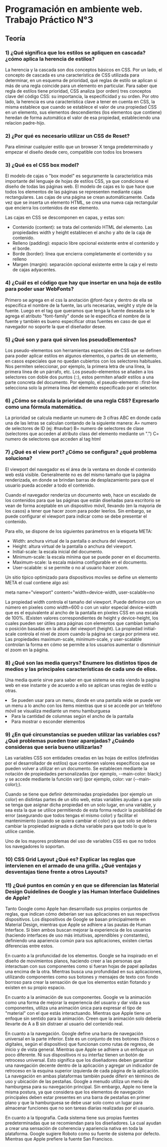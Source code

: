 <h1>Programación en ambiente web. Trabajo Práctico N°3 </h1>
<h2>Teoría</h2>
<h3></h3>
<h3></h3>
<h3></h3>

<h3>1) ¿Qué significa que los estilos se apliquen en cascada? ¿cómo aplica la herencia de estilos?</h3>
<p>La herencia y la cascada son dos conceptos básicos en CSS. Por un lado, el concepto de cascada es una característica de CSS utilizada para determinar, en un esquema de prioridad, qué reglas de estilo se aplican si más de una regla coincide para un elemento en particular. Para saber que regla de estilos tiene prioridad, CSS analiza (por orden) tres conceptos clave del código CSS: su importancia, la especificidad y su orden. Por otro lado, la herencia es una característica clave a tener en cuenta en CSS, la misma establece que cuando se establece el valor de una propiedad CSS en un elemento, sus elementos descendientes (los elementos que contiene) heredan de forma automática el valor de esa propiedad, estableciendo una relacion padre-hijo.</p>

<h3>2) ¿Por qué es necesario utilizar un CSS de Reset?</h3>
<p>Para eliminar cualquier estilo que un browser X tenga predeterminado y empezar el diseño desde cero, compatible con todos los browsers</p>

<h3>3) ¿Qué es el CSS box model?</h3>
<p>El modelo de cajas o "box model" es seguramente la característica más importante del lenguaje de hojas de estilos CSS, ya que condiciona el diseño de todas las páginas web. El modelo de cajas es lo que hace que todos los elementos de las páginas se representen mediante cajas rectangulares. Las cajas de una página se crean automáticamente. Cada vez que se inserta un elemento HTML, se crea una nueva caja rectangular que encierra los contenidos de ese elemento.</p>
<p>Las cajas en CSS se descomponen en capas, y estas son:</p>
<ul>
	<li>Contenido (content): se trata del contenido HTML del elemento. Las propiedades width y height establecen el ancho y alto de la caja de contenido.</li>
	<li>Relleno (padding): espacio libre opcional existente entre el contenido y el borde.</li>
	<li>Borde (border): línea que encierra completamente el contenido y su relleno</li>
	<li>Margen (margin): separación opcional existente entre la caja y el resto de cajas adyacentes.</li>
</ul>

<h3>4) ¿Cuál es el código que hay que insertar en una hoja de estilo para poder usar WebFonts?</h3>
<p>Primero se agrega en el css la anotación @font-face y dentro de ella se especifica el nombre de la fuente, las urls necesarias, weight y style de la fuente. Luego en el tag que queramos que tenga la fuente deseada se le agrega el atributo "font-family" donde se le especifica el nombre de la fuente y también es bueno especificar otras fuentes en caso de que el navegador no soporte la que el diseñador desee.</p>

<h3>5) ¿Qué son y para qué sirven los pseudoElementos?</h3>
<p>Los pseudo-elementos son herramientas especiales de CSS que se definen para poder aplicar estilos en algunos elementos, o partes de un elemento, en casos especiales que no quedan cubiertos con los selectores habituales. Nos permiten seleccionar, por ejemplo, la primera letra de una línea, la primera línea de un párrafo, etc. Los pseudo-elementos se añaden a los selectores con doble dos puntos (::), estos permiten añadir estilos a una parte concreta del documento. Por ejemplo, el pseudo-elemento ::first-line selecciona solo la primera línea del elemento especificado por el selector.</p>

<h3>6) ¿Cómo se calcula la prioridad de una regla CSS? Expresarlo como una fórmula matemática.</h3>
<p>La prioridad se calcula mediante un numero de 3 cifras ABC en donde cada una de las letras se calculan contando de la siguiente manera:
    A= numero de selectores de ID (ej: #navbar)
    B= numero de selectores de clase (selectores que acceden al atributo class del elemento mediante un ".")
    C= numero de selectores que acceden al tag html
</p>

<h3>7) ¿Qué es el view port? ¿Cómo se configura? ¿qué problema soluciona?</h3>
<p>El viewport del navegador es el área de la ventana en donde el contenido web está visible. Generalmente no es del mismo tamaño que la página renderizada, en donde se brindan barras de desplazamiento para que el usuario pueda acceder a todo el contenido.</p>
<p>Cuando  el navegador renderiza un documento web, hace un escalado de los contenidos para que las páginas que están diseñadas para escritorio se vean de forma aceptable en un dispositivo móvil, llevando (en la mayoria de los casos) a tener que hacer zoom para poder leerlos. Sin embargo, se puede configurar el viewport para indicar como se debe presentar el contenido.</p>
<p>Para ello, se dispone de los siguientes parámetros en la etiqueta META:</p>
<ul>
	<li>Width: anchura virtual de la pantalla o anchura del viewport.</li>
	<li>Height: altura virtual de la pantalla o anchura del viewport.</li>
	<li>Initial-scale: la escala inicial del documento.</li>
	<li>Minimum-scale: la escala mínima que se puede poner en el documento.</li>
	<li>Maximum-scale: la escala máxima configurable en el documento.</li>
	<li>User-scalable: si se permite o no al usuario hacer zoom.</li>
</ul>

<p>Un sitio típico optimizado para dispositivos moviles se define un elemento META el cual contiene algo así:</p>
<p> meta name="viewport" content="width=device-width, user-scalable=no <p>
<p>La propiedad width controla el tamaño del viewport. Puede definirse con un número en pixeles como  width=600 o con un valor especial device-width que es el equivalente al ancho de la pantalla en píxeles CSS en una escala de 100%. (Existen valores correspondientes de height y device-height, los cuales pueden ser útiles para páginas con elementos que cambian tamaño o posición basadas en la altura del viewport (height). La propiedad initial-scale controla el nivel de zoom cuando la página se carga por primera vez. Las propiedades maximum-scale, minimum-scale, y user-scalable controlan la forma en cómo se permite a los usuarios aumentar o disminiuir el zoom en la página.</p>

<h3>8) ¿Qué son las media querys? Enumere los distintos tipos de medios y las principales características de cada uno de ellos.</h3>
<p>Una media querie sirve para saber en que sistema se esta viendo la pagina web en ese instante y de acuerdo a ello se aplican unas reglas de estilo u otras.
    <li>Se pueden usar para un menu, donde en una pantalla wide se puede ver un menu a lo ancho con los items mientras que si se accede por un teléfono móvil se visualiza mediante un menu hamburguesa</li>
    <li>Para la cantidad de columnas según el ancho de la pantalla</li> 
    <li>Para mostrar o esconder elementos</li> 
</p>

<h3>9) ¿En qué circunstancias se pueden utilizar las variables css? ¿Qué problemas pueden traer aparejadas? ¿Cuándo consideras que sería bueno utilizarlas?</h3>
<p>Las variables CSS son entidades creadas en las hojas de estilos (definidas por el desarrollador de estilos) que contienen valores específicos que se pueden volver a utilizar en un documento. Se establecen mediante la notación de propiedades personalizadas (por ejemplo, --main-color: black;) y se accede mediante la función var() (por ejemplo, color: var (--main-color);).</p> 
<p>Cuando se tiene que definir determinadas propiedades (por ejemplo un color) en distintas partes de un sitio web, estas variables ayudan a que solo se tenga que asignar dicha propiedad en un solo lugar, en una variable, y sea esta la que se utilice permitiendo de esta forma reducir la posibilidad de error (asegurando que todos tengas el mismo color) y facilitar el mantenimiento (cuando se quiera cambiar el color) ya que solo se debera cambiar la propiedad asignada a dicha variable para que todo lo que lo utilice cambie.</p>
<p>Uno de los mayores problemas del uso de variables CSS es que no todos los navegadores lo soportan.</p>

<h3>10) CSS Grid Layout ¿Qué es? Explicar las reglas que intervienen en el armado de una grilla. ¿Qué ventajas y desventajas tiene frente a otros Layouts?</h3>

<h3>11) ¿Qué puntos en común y en que se diferencian las Material Design Guidelines de Google y las Human Interface Guidelines de Apple?</h3>
<p>Tanto Google como Apple han desarrollado sus propios conjuntos de reglas, que indican cómo deberían ser sus aplicaciones en sus respectivos dispositivos. Los dispositivos de Google se basan principalmente en Material Design, mientras que Apple se adhiere a las pautas de Human Interface. Si bien ambos buscan mejorar la experiencia de los usuarios (haciendo interfaces de uso más intuitivas, aprendibles y constantes), definiendo una apariencia común para sus aplicaciones, existen ciertas diferencias entre estos.</p>
<p>En cuanto a la profuncidad de los elementos. Google se ha inspirado en el diseño de movimientos planos, haciendo creer a las personas que interactuan con sus componentes como si fueran hojas de papel apiladas una encima de la otra. Mientras busca una profundidad en sus aplicaciones, utilizando componentes como sus botones y mensajes de texto con fondo borroso para crear la sensación de que los elementos están flotando y existen en su propio espacio.</p>
<p>En cuanto a la animación de sus componentes. Google ve la animación como una forma de mejorar la experiencia del usuario y dar vida a sus componentes, utiliza una animación única para expresar el tipo de "material" con el que estás interactuando. Mientras que Apple tiene un enfoque sin sentido para la animación. Creen que la animación solo debería llevarte de A a B sin distraer al usuario del contenido real.</p>
<p>En cuanto a la navegación. Google define una barra de navegación universal en la parte inferior. Este es un conjunto de tres botones (físicos o digitales, según el dispositivo) que funcionan como rutas de regreso, de inicio y de vista general. Mientras que Apple se adhiere a un enfoque un poco diferente. Ni sus dispositivos ni su interfaz tienen un botón de retroceso universal. Esto significa que los diseñadores deben garantizar una navegación decente dentro de la aplicación y agregar un indicador de retroceso en la esquina superior izquierda de cada página de la aplicación. La navegación en ambas plataformas también puede diferir en términos de uso y ubicación de las pestañas. Google a menudo utiliza un menú de hamburgesa para su navegación principal. Sin embargo, Apple no tiene la misma postura, ya que considera que los elementos de navegación principales deben estar presentes en una barra de pestañas en primer plano y que la hamburguesa se debe usar solo como un lugar para almacenar funciones que no son tareas diarias realizadas por el usuario.</p>
<p>En cuanto a la tipografia. Cada sistema tiene sus propias fuentes predeterminadas que se recomiendan para los diseñadores. La cual ayudan a crear una sensación de coherencia y apariencia nativa en toda la plataforma. Google sugiere Roboto como su fuente de sistema por defecto. Mientras que Apple prefiere la fuente San Francisco.</p>